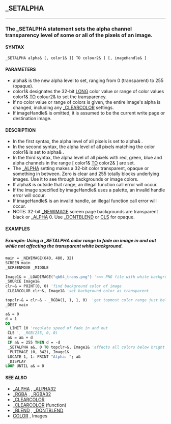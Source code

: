 ## _SETALPHA
---

### The _SETALPHA statement sets the alpha channel transparency level of some or all of the pixels of an image.

#### SYNTAX

`_SETALPHA alpha& [, color1& ][ TO colour2& ] [, imageHandle& ]`

#### PARAMETERS
* alpha& is the new alpha level to set, ranging from 0 (transparent) to 255 (opaque).
* color1& designates the 32-bit [LONG](./LONG.md) color value or range of color values color1& [TO](./TO.md) colour2& to set the transparency.
* If no color value or range of colors is given, the entire image's alpha is changed, including any [_CLEARCOLOR](./_CLEARCOLOR.md) settings.
* If imageHandle& is omitted, it is assumed to be the current write page or destination image.


#### DESCRIPTION
* In the first syntax, the alpha level of all pixels is set to alpha& .
* In the second syntax, the alpha level of all pixels matching the color color1& is set to alpha& .
* In the third syntax, the alpha level of all pixels with red, green, blue and alpha channels in the range [ color1& [TO](./TO.md) color2& ] are set.
* The [_ALPHA](./_ALPHA.md) setting makes a 32-bit color transparent, opaque or something in between. Zero is clear and 255 totally blocks underlying images. Use it to see through backgrounds or image colors.
* If alpha& is outside that range, an illegal function call error will occur.
* If the image specified by imageHandle& uses a palette, an invalid handle error will occur.
* If imageHandle& is an invalid handle, an illegal function call error will occur.
* NOTE: 32-bit [_NEWIMAGE](./_NEWIMAGE.md) screen page backgrounds are transparent black or [_ALPHA](./_ALPHA.md) 0. Use [_DONTBLEND](./_DONTBLEND.md) or [CLS](./CLS.md) for opaque.


#### EXAMPLES
##### Example: Using a _SETALPHA color range to fade an image in and out while not affecting the transparent white background.
```vb
main = _NEWIMAGE(640, 480, 32)
SCREEN main
_SCREENMOVE _MIDDLE

Image1& = _LOADIMAGE("qb64_trans.png") '<<< PNG file with white background to hide
_SOURCE Image1&
clr~& = POINT(0, 0) 'find background color of image
_CLEARCOLOR clr~&, Image1& 'set background color as transparent

topclr~& = clr~& - _RGBA(1, 1, 1, 0)  'get topmost color range just below full white
_DEST main

a& = 0
d = 1
DO
 _LIMIT 10 'regulate speed of fade in and out
 CLS ', _RGB(255, 0, 0)
 a& = a& + d
 IF a& = 255 THEN d = -d
 _SETALPHA a&, 0 TO topclr~&, Image1& 'affects all colors below bright white
 _PUTIMAGE (0, 342), Image1&
 LOCATE 1, 1: PRINT "Alpha: "; a&
 _DISPLAY
LOOP UNTIL a& = 0
```
  


#### SEE ALSO
* [_ALPHA](./_ALPHA.md) , [_ALPHA32](./_ALPHA32.md)
* [_RGBA](./_RGBA.md) , [_RGBA32](./_RGBA32.md)
* [_CLEARCOLOR](./_CLEARCOLOR.md)
* [_CLEARCOLOR](./_CLEARCOLOR.md) (function)
* [_BLEND](./_BLEND.md) , [_DONTBLEND](./_DONTBLEND.md)
* [COLOR](./COLOR.md) , Images
